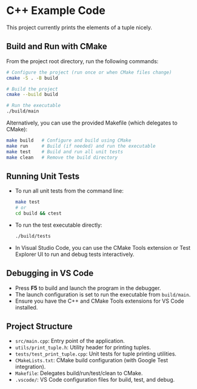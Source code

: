 # C++ Example Code
This project currently prints the elements of a tuple nicely.

## Build and Run with CMake

From the project root directory, run the following commands:

```bash
# Configure the project (run once or when CMake files change)
cmake -S . -B build

# Build the project
cmake --build build

# Run the executable
./build/main
```

Alternatively, you can use the provided Makefile (which delegates to CMake):

```bash
make build   # Configure and build using CMake
make run     # Build (if needed) and run the executable
make test    # Build and run all unit tests
make clean   # Remove the build directory
```

## Running Unit Tests

- To run all unit tests from the command line:
  ```bash
  make test
  # or
  cd build && ctest
  ```
- To run the test executable directly:
  ```bash
  ./build/tests
  ```
- In Visual Studio Code, you can use the CMake Tools extension or Test Explorer UI to run and debug tests interactively.

## Debugging in VS Code

- Press **F5** to build and launch the program in the debugger.
- The launch configuration is set to run the executable from `build/main`.
- Ensure you have the C++ and CMake Tools extensions for VS Code installed.

## Project Structure
- `src/main.cpp`: Entry point of the application.
- `utils/print_tuple.h`: Utility header for printing tuples.
- `tests/test_print_tuple.cpp`: Unit tests for tuple printing utilities.
- `CMakeLists.txt`: CMake build configuration (with Google Test integration).
- `Makefile`: Delegates build/run/test/clean to CMake.
- `.vscode/`: VS Code configuration files for build, test, and debug.
